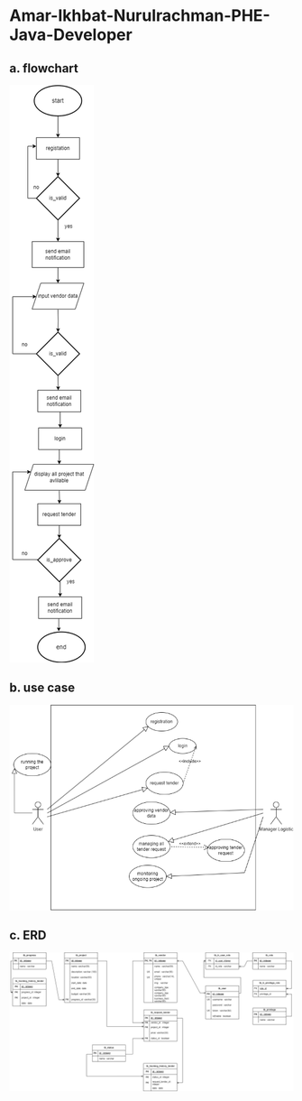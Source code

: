 # Amar-Ikhbat-Nurulrachman-PHE-Java-Developer
## a. flowchart
![Alt text](PT-XYZ-flowchart.drawio.png)

## b. use case
![Alt text](PT-XYZ-use-case.drawio.png)

## c. ERD
![Alt text](PT-XYZ-erd.drawio.png)
